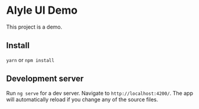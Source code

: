 # Alyle UI Demo

This project is a demo.

## Install

`yarn` or `npm install`

## Development server

Run `ng serve` for a dev server. Navigate to `http://localhost:4200/`. The app will automatically reload if you change any of the source files.
